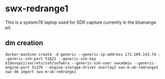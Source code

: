 # swx-redrange1

This is a system76 laptop used for SDR capture currently in the bluerange pit.

## dm creation

    docker-machine create -d generic --generic-ip-address 172.109.143.74 --generic-ssh-port 51022 --generic-ssh-key ${devops}/secrets/ssh/sofwerx --generic-ssh-user swxadmin --generic-engine-port 51376 --engine-storage-driver overlay2 swx-m-ub-redrange1
    swx dm import swx-m-ub-redrange1

